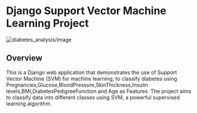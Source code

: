 # Django Support Vector Machine Learning Project

![diabetes_analysis/image](form_image.png)

## Overview
This is a Django web application that demonstrates the use of Support Vector Machine (SVM) for machine learning, to classify diabetes using Pregnancies,Glucose,BloodPressure,SkinThickness,Insulin levels,BMI,DiabetesPedigreeFunction and Age as Features. The project aims to classify data into different classes using SVM, a powerful supervised learning algorithm.
